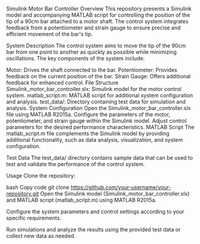 Simulink Motor Bar Controller
Overview
This repository presents a Simulink model and accompanying MATLAB script for controlling the position of the tip of a 90cm bar attached to a motor shaft. The control system integrates feedback from a potentiometer and strain gauge to ensure precise and efficient movement of the bar's tip.

System Description
The control system aims to move the tip of the 90cm bar from one point to another as quickly as possible while minimizing oscillations. The key components of the system include:

Motor: Drives the shaft connected to the bar.
Potentiometer: Provides feedback on the current position of the bar.
Strain Gauge: Offers additional feedback for enhanced control.
File Structure
Simulink_motor_bar_controller.slx: Simulink model for the motor control system.
matlab_script.m: MATLAB script for additional system configuration and analysis.
test_data/: Directory containing test data for simulation and analysis.
System Configuration
Open the Simulink_motor_bar_controller.slx file using MATLAB R2015a.
Configure the parameters of the motor, potentiometer, and strain gauge within the Simulink model.
Adjust control parameters for the desired performance characteristics.
MATLAB Script
The matlab_script.m file complements the Simulink model by providing additional functionality, such as data analysis, visualization, and system configuration.

Test Data
The test_data/ directory contains sample data that can be used to test and validate the performance of the control system.

Usage
Clone the repository:

bash
Copy code
git clone https://github.com/your-username/your-repository.git
Open the Simulink model (Simulink_motor_bar_controller.slx) and MATLAB script (matlab_script.m) using MATLAB R2015a.

Configure the system parameters and control settings according to your specific requirements.

Run simulations and analyze the results using the provided test data or collect new data as needed.
